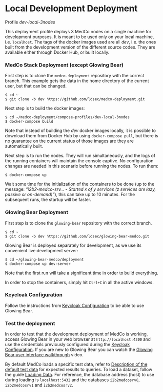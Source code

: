 # Local Development Deployment

Profile _dev-local-3nodes_

This deployment profile deploys 3 MedCo nodes on a single machine for development purposes. It is meant to be used only on your local machine, i.e. `localhost`. The tags of the docker images used are all _dev_, i.e. the ones built from the development version of the different source codes. They are available either through Docker Hub, or built locally.

### MedCo Stack Deployment \(except Glowing Bear\)

First step is to clone the `medco-deployment` repository with the correct branch. This example gets the data in the home directory of the current user, but that can be changed.

```text
$ cd ~
$ git clone -b dev https://github.com/ldsec/medco-deployment.git
```

Next step is to build the docker images:

```text
$ cd ~/medco-deployment/compose-profiles/dev-local-3nodes
$ docker-compose build
```

Note that instead of building the _dev_ docker images locally, it is possible to download them from Docker Hub by using `docker-compose pull`, but there is no guarantee on the current status of those images are they are automatically built.

Next step is to run the nodes. They will run simultaneously, and the logs of the running containers will maintain the console captive. No configuration changes are needed in this scenario before running the nodes. To run them:

```text
$ docker-compose up
```

Wait some time for the initialization of the containers to be done \(up to the message: _“i2b2-medco-srv… - Started x of y services \(z services are lazy, passive or on-demand\)”_\), this can take up to 10 minutes. For the subsequent runs, the startup will be faster.

### Glowing Bear Deployment

First step is to clone the `glowing-bear` repository with the correct branch.

```text
$ cd ~
$ git clone -b dev https://github.com/ldsec/glowing-bear-medco.git
```

Glowing Bear is deployed separately for development, as we use its convenient live development server:

```text
$ cd ~/glowing-bear-medco/deployment
$ docker-compose up dev-server
```

Note that the first run will take a significant time in order to build everything.

In order to stop the containers, simply hit `Ctrl+C` in all the active windows.

### Keycloak Configuration

Follow the instructions from [Keycloak Configuration](../configuration/keycloak.md) to be able to use Glowing Bear.

### Test the deployment

In order to test that the development deployment of MedCo is working, access Glowing Bear in your web browser at `http://localhost:4200` and use the credentials previously configured during the [Keycloak Configuration](../configuration/keycloak.md). If you are new to Glowing Bear you can watch the [Glowing Bear user interface walkthrough](https://glowingbear.app/) video.

By default MedCo loads a specific test data, refer to [Description of the default test data](https://medco.epfl.ch/documentation/developer/test_data_description.html#lbl-test-data-description) for expected results to queries. To load a dataset, follow the guide [Loading Data](../loading-data/). For reference, the database address \(host\) to use during loading is `localhost:5432` and the databases `i2b2medcosrv0`, `i2b2medcosrv1` and `i2b2medcosrv2`.

